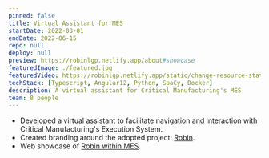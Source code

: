 ```yaml
---
pinned: false
title: Virtual Assistant for MES
startDate: 2022-03-01
endDate: 2022-06-15
repo: null
deploy: null
preview: https://robinlgp.netlify.app/about#showcase
featuredImage: ./featured.jpg
featuredVideo: https://robinlgp.netlify.app/static/change-resource-state-auto-0acbdbc8d8cce72094f83810c41c7a4c.mp4
techStack: [Typescript, Angular12, Python, SpaCy, Docker]
description: A virtual assistant for Critical Manufacturing's MES
team: 8 people
---
```


- Developed a virtual assistant to facilitate navigation and interaction with Critical Manufacturing's Execution System.
- Created branding around the adopted project: [Robin](https://robinlgp.netlify.app).
- Web showcase of [Robin within MES](https://robinlgp.netlify.app/about#showcase).
